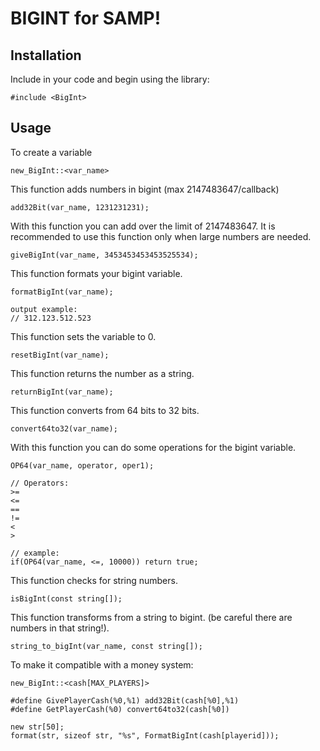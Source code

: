 # BIGINT for SAMP!

## Installation

Include in your code and begin using the library:

```pawn
#include <BigInt>
```
## Usage

To create a variable
```pawn
new_BigInt::<var_name>
```
This function adds numbers in bigint (max 2147483647/callback)
```pawn
add32Bit(var_name, 1231231231);
```

With this function you can add over the limit of 2147483647. It is recommended to use this function only when large numbers are needed.
```pawn
giveBigInt(var_name, 3453453453453525534);
```

This function formats your bigint variable.
```pawn
formatBigInt(var_name);

output example:
// 312.123.512.523
```

This function sets the variable to 0.
```pawn
resetBigInt(var_name);
```

This function returns the number as a string.
```pawn
returnBigInt(var_name);
```

This function converts from 64 bits to 32 bits.
```pawn
convert64to32(var_name);
```

With this function you can do some operations for the bigint variable.
```pawn
OP64(var_name, operator, oper1);

// Operators:
>=
<=
==
!=
<
>

// example:
if(OP64(var_name, <=, 10000)) return true;
```

This function checks for string numbers.
```pawn
isBigInt(const string[]);
```

This function transforms from a string to bigint. (be careful there are numbers in that string!).
```pawn
string_to_bigInt(var_name, const string[]);
```

To make it compatible with a money system:
```pawn
new_BigInt::<cash[MAX_PLAYERS]>

#define GivePlayerCash(%0,%1) add32Bit(cash[%0],%1)
#define GetPlayerCash(%0) convert64to32(cash[%0])

new str[50];
format(str, sizeof str, "%s", FormatBigInt(cash[playerid]));

```
